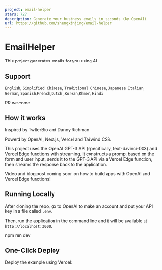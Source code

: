 ```yaml
---
project: email-helper
stars: 727
description: Generate your business emails in seconds (by OpenAI)
url: https://github.com/shengxinjing/email-helper
---
```


EmailHelper
===========

This project generates emails for you using AI.

Support
-------

`English`, `Simplified Chinese`, `Traditional Chinese`, `Japanese`, `Italian`, `German`, `Spanish`,`French`,`Dutch` ,`Korean`,`Khmer`, `Hindi`

PR welcome

How it works
------------

Inspired by TwtterBio and Danny Richman

Powerd by OpenAI, Next.js, Vercel and Tailwind CSS.

This project uses the OpenAI GPT-3 API (specifically, text-davinci-003) and Vercel Edge functions with streaming. It constructs a prompt based on the form and user input, sends it to the GPT-3 API via a Vercel Edge function, then streams the response back to the application.

Video and blog post coming soon on how to build apps with OpenAI and Vercel Edge functions!

Running Locally
---------------

After cloning the repo, go to OpenAI to make an account and put your API key in a file called `.env`.

Then, run the application in the command line and it will be available at `http://localhost:3000`.

npm run dev

One-Click Deploy
----------------

Deploy the example using Vercel:
